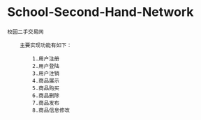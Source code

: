 # School-Second-Hand-Network

    校园二手交易网

        主要实现功能有如下：
    
            1.用户注册
            2.用户登陆
            3.用户注销
            4.商品展示
            5.商品购买
            6.商品删除
            7.商品发布
            8.商品信息修改
